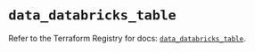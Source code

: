 # `data_databricks_table`

Refer to the Terraform Registry for docs: [`data_databricks_table`](https://registry.terraform.io/providers/databricks/databricks/1.70.0/docs/data-sources/table).
